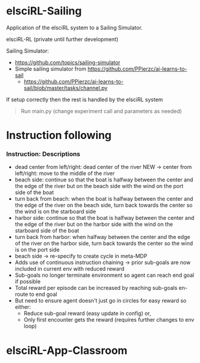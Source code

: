 # elsciRL-Sailing

Application of the elsciRL system to a Sailing Simulator.

elsciRL-RL (private until further development)

Sailing Simulator:
 - https://github.com/topics/sailing-simulator
 - Simple sailing simulator from https://github.com/PPierzc/ai-learns-to-sail
   - https://github.com/PPierzc/ai-learns-to-sail/blob/master/tasks/channel.py

If setup correctly then the rest is handled by the elsciRL system
> Run main.py (change experiment call and parameters as needed)

# Instruction following

### Instruction: Descriptions

- dead center from left/right: dead center of the river
  NEW -> center from left/right: move to the middle of the river
- beach side: continue so that the boat is halfway between the center and the edge of the river but on the beach side with the wind on the port side of the boat
- turn back from beach: when the boat is halfway between the center and the edge of the river on the beach side, turn back towards the center so the wind is on the starboard side
- harbor side: continue so that the boat is halfway between the center and the edge of the river but on the harbor side with the wind on the starboard side of the boat
- turn back from harbor: when halfway between the center and the edge of the river on the harbor side, turn back towards the center so the wind is on the port side
- beach side -> re-specify to create cycle in meta-MDP
- Adds use of continuous instruction chaining -> prior sub-goals are now included in current env with reduced reward
- Sub-goals no longer terminate environment so agent can reach end goal if possible
- Total reward per episode can be increased by reaching sub-goals en-route to end goal 
- But need to ensure agent doesn't just go in circles for easy reward so either:
  - Reduce sub-goal reward (easy update in config) or,
  - Only first encounter gets the reward (requires further changes to env loop)






# elsciRL-App-Classroom
